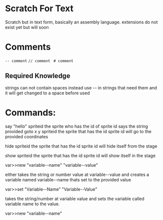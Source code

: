 # Scratch For Text
Scratch but in text form, basically an assembly language. extensions do not exist yet but will soon

# Comments
```-- comment```
```// comment ```
```# comment```

## Required Knowledge

strings can not contain spaces instead use -- in strings that need them and it will get changed to a space before used



# Commands:
say "hello" spriteid
the sprite who has the id of sprite id says the string provided
goto x y spriteid
the sprite that has the id sprite id will go to the provided coordinates

hide spriteid
the sprite that has the id sprite id will hide itself from the stage

show spriteid
the sprite that has the id sprite id will show itself in the stage

var>>new "variable--name" "variable--value"

either takes the string or number value at variable--value and creates a variable named variable--name thats set to the provided value


var>>set "Variable--Name" "Variable--Value"

takes the string/number at variable value and sets the variable called variable name to the value.

var>>new "variable--name"

